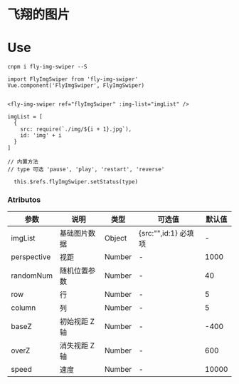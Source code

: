<!--
 * @Author: your name
 * @Date: 2021-05-07 16:29:33
 * @LastEditTime: 2021-05-08 16:08:14
 * @LastEditors: Please set LastEditors
 * @Description: In User Settings Edit
 * @FilePath: /fly-img-swiper/README.md
-->
# 飞翔的图片

# Use 

```
cnpm i fly-img-swiper --S

import FlyImgSwiper from 'fly-img-swiper'
Vue.component('FlyImgSwiper', FlyImgSwiper)


<fly-img-swiper ref="flyImgSwiper" :img-list="imgList" />

imgList = [
  {
    src: require(`./img/${i + 1}.jpg`),
    id: 'img' + i
  }
]

// 内置方法
// type 可选 'pause', 'play', 'restart', 'reverse'

  this.$refs.flyImgSwiper.setStatus(type)

```

### Atributos
| 参数      | 说明          | 类型      | 可选值                           | 默认值  |
|---------- |-------------- |---------- |--------------------------------  |-------- |
| imgList | 基础图片数据 | Object | {src:"",id:1} 必填项 | - |
| perspective | 视距 | Number | - | 1000 |
| randomNum | 随机位置参数 | Number | - | 40 |
| row | 行 | Number | - | 5 |
| column | 列 | Number | - | 5 |
| baseZ | 初始视距 Z轴 | Number | - | -400 |
| overZ | 消失视距 Z轴 | Number | - | 600 |
| speed | 速度 | Number | - | 10000 |

